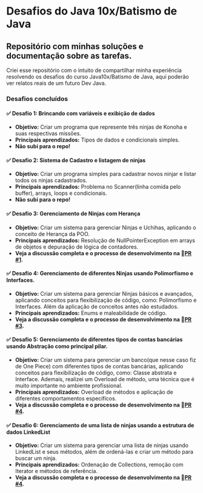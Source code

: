 # Desafios do Java 10x/Batismo de Java
## Repositório com minhas soluções e documentação sobre as tarefas.

Criei esse repositório com o intuito de compartilhar minha experiência resolvendo os desafios do curso Java10x/Batismo de Java, aqui poderão ver relatos reais de um futuro Dev Java.

### Desafios concluídos
#### ✅ Desafio 1: Brincando com variáveis e exibição de dados
- **Objetivo:** Criar um programa que represente três ninjas de Konoha e suas respectivas missões.
- **Principais aprendizados:** Tipos de dados e condicionais simples.
- **Não subi para o repo!**

#### ✅ Desafio 2: Sistema de Cadastro e listagem de ninjas 
- **Objetivo:** Criar um programa simples para cadastrar novos ninjar e listar todos os ninjas cadastrados.
- **Principais aprendizados:** Problema no Scanner(linha comida pelo buffer), arrays, loops e condicionais.
- **Não subi para o repo!**

#### ✅ Desafio 3: Gerenciamento de Ninjas com Herança
- **Objetivo:** Criar um sistema para gerenciar Ninjas e Uchihas, aplicando o conceito de Herança da POO.
- **Principais aprendizados:** Resolução de NullPointerException em arrays de objetos e depuração de lógica de contadores.
- **Veja a discussão completa e o processo de desenvolvimento na 🔗[PR #1](https://github.com/jotathedev/Java10x/pull/1).**

#### ✅ Desafio 4: Gerenciamento de diferentes Ninjas usando Polimorfismo e Interfaces.
- **Objetivo:** Criar um sistema para gerenciar Ninjas básicos e avançados, aplicando conceitos para flexibilização de código, como: Polimorfismo e Interfaces. Além da aplicação de conceitos antes não estudados.
- **Principais aprendizados:** Enums e maleabilidade de código.
- **Veja a discussão completa e o processo de desenvolvimento na 🔗[PR #3](https://github.com/jotathedev/Java10x/pull/3).**
  
#### ✅ Desafio 5: Gerenciamento de diferentes tipos de contas bancárias usando Abstração como principal pilar.
- **Objetivo:** Criar um sistema para gerenciar um banco(que nesse caso fiz de One Piece) com diferentes tipos de contas bancárias, aplicando conceitos para flexibilização de código, como: Classe abstrata e Interface. Ademais, realizei um Overload de método, uma técnica que é muito importante no ambiente profissional.
- **Principais aprendizados:** Overload de métodos e aplicação de diferentes comportamentos especifícos.
- **Veja a discussão completa e o processo de desenvolvimento na 🔗[PR #4](https://github.com/jotathedev/Java10x/pull/4).**

#### ✅ Desafio 6: Gerenciamento de uma lista de ninjas usando a estrutura de dados LinkedList
- **Objetivo:** Criar um sistema para gerenciar uma lista de ninjas usando LinkedList e seus métodos, além de ordená-las e criar um método para buscar um ninja.
- **Principais aprendizados:** Ordenação de Collections, remoção com Iterator e métodos de referência.
- **Veja a discussão completa e o processo de desenvolvimento na 🔗[PR #4](https://github.com/jotathedev/Java10x/pull/5).**
